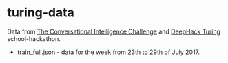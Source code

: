 # turing-data
Data from [The Conversational Intelligence Challenge](http://convai.io) and [DeepHack Turing](http://deephack.me) school-hackathon.

* [train_full.json](./train_full.json) - data for the week from 23th to 29th of July 2017.
